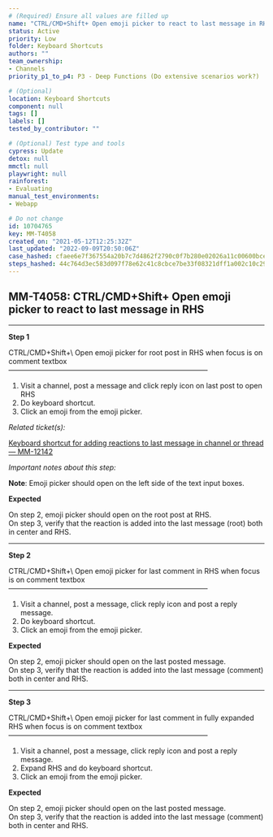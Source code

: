 ```yaml
---
# (Required) Ensure all values are filled up
name: "CTRL/CMD+Shift+ Open emoji picker to react to last message in RHS"
status: Active
priority: Low
folder: Keyboard Shortcuts
authors: ""
team_ownership: 
- Channels
priority_p1_to_p4: P3 - Deep Functions (Do extensive scenarios work?)

# (Optional)
location: Keyboard Shortcuts
component: null
tags: []
labels: []
tested_by_contributor: ""

# (Optional) Test type and tools
cypress: Update
detox: null
mmctl: null
playwright: null
rainforest: 
- Evaluating
manual_test_environments: 
- Webapp

# Do not change
id: 10704765
key: MM-T4058
created_on: "2021-05-12T12:25:32Z"
last_updated: "2022-09-09T20:50:06Z"
case_hashed: cfaee6e7f367554a20b7c7d4862f2790c0f7b280e02026a11c00600bcea96910171523e5b9a371a6dbb6f3a88e4db41a
steps_hashed: 44c764d3ec583d097f78e62c41c8cbce7be33f08321dff1a002c10c29d62c6d58f7d6f0815b6a8df24f72c093f7af3ce
---
```


<!-- (Auto-generated) Based on frontmatter's "key" and "name" -->

## MM-T4058: CTRL/CMD+Shift+ Open emoji picker to react to last message in RHS

---

**Step 1**

CTRL/CMD+Shift+\ Open emoji picker for root post in RHS when focus is on comment textbox\
————————————————————————————

1. Visit a channel, post a message and click reply icon on last post to open RHS
2. Do keyboard shortcut.
3. Click an emoji from the emoji picker.

_Related ticket(s):_

[Keyboard shortcut for adding reactions to last message in channel or thread — MM-12142](https://mattermost.atlassian.net/browse/MM-12142)

_Important notes about this step:_

**Note**: Emoji picker should open on the left side of the text input boxes.

**Expected**

On step 2, emoji picker should open on the root post at RHS.\
On step 3, verify that the reaction is added into the last message (root) both in center and RHS.

---

**Step 2**

CTRL/CMD+Shift+\ Open emoji picker for last comment in RHS when focus is on comment textbox\
————————————————————————————

1. Visit a channel, post a message, click reply icon and post a reply message.
2. Do keyboard shortcut.
3. Click an emoji from the emoji picker.

**Expected**

On step 2, emoji picker should open on the last posted message.\
On step 3, verify that the reaction is added into the last message (comment) both in center and RHS.

---

**Step 3**

CTRL/CMD+Shift+\ Open emoji picker for last comment in fully expanded RHS when focus is on comment textbox\
————————————————————————————

1. Visit a channel, post a message, click reply icon and post a reply message.
2. Expand RHS and do keyboard shortcut.
3. Click an emoji from the emoji picker.

**Expected**

On step 2, emoji picker should open on the last posted message.\
On step 3, verify that the reaction is added into the last message (comment) both in center and RHS.
